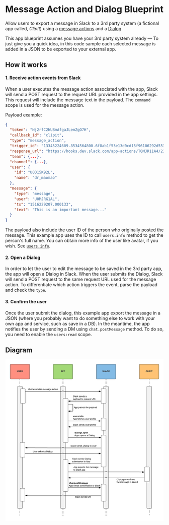 # Message Action and Dialog Blueprint

Allow users to export a message in Slack to a 3rd party system (a fictional app called, *ClipIt*) using
a [message actions](https://api.slack.com/actions) and a [Dialog](https://api.slack.com/dialogs).

This app blueprint assumes you have your 3rd party system already &mdash;
To just give you a quick idea, in this code sample each selected message is added in a JSON to be exported to your external app.


## How it works

#### 1. Receive action events from Slack

When a user executes the message action associated with the app, Slack will send a POST request to the request URL provided in the app settings. This request will include the message text in the payload. The `command` scope is used for the message action.

Payload example:
```JSON
{  
  "token": "Nj2rfC2hU8mAfgaJLemZgO7H",
  "callback_id": "clipit",
  "type": "message_action",
  "trigger_id": "13345224609.8534564800.6f8ab1f53e13d0cd15f96106292d5536",
  "response_url": "https://hooks.dev.slack.com/app-actions/T0MJR11A4/21974584944/yk1S9ndf35Q1flupVG5JbpM6",
  "team": {...},
  "channel": {...},
  "user": {  
    "id": "U0D15K92L",
    "name": "dr_maomao"
  },
  "message": {
    "type": "message",
    "user": "U0MJRG1AL",
    "ts": "1516229207.000133",
    "text": "This is an important message..."
  }
}
```

The payload also include the user ID of the person who originally posted the message. This example app uses the ID to call `users.info` method to get the person's full name. You can obtain more info of the user like avatar, if you wish. See [`users.info`](https://api.slack.com/methods/users.info).

#### 2. Open a Dialog

In order to let the user to edit the message to be saved in the 3rd party app, the app will open a Dialog in Slack. When the user submits the Dialog, Slack will send a POST request to the same request URL used for the message action. To differentiate which action triggers the event, parse the payload and check the `type`.

#### 3. Confirm the user

Once the user submit the dialog, this example app export the message in a JSON (where you probably want to do something else to work with your own app and service, such as save in a DB). In the meantime, the app notifies the user by sending a DM using `chat.postMessage` method. To do so, you need to enable the `users:read` scope.

## Diagram

![Dialog](images/actions_and_dialogs.png)
